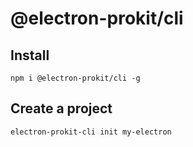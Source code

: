 # @electron-prokit/cli

## Install

`npm i @electron-prokit/cli -g`

## Create a project
`electron-prokit-cli init my-electron`
